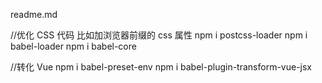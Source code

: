 readme.md

//优化 CSS 代码 比如加浏览器前缀的 css 属性
npm i postcss-loader
npm i babel-loader
npm i babel-core

<!--  -->

//转化 Vue
npm i babel-preset-env
npm i babel-plugin-transform-vue-jsx